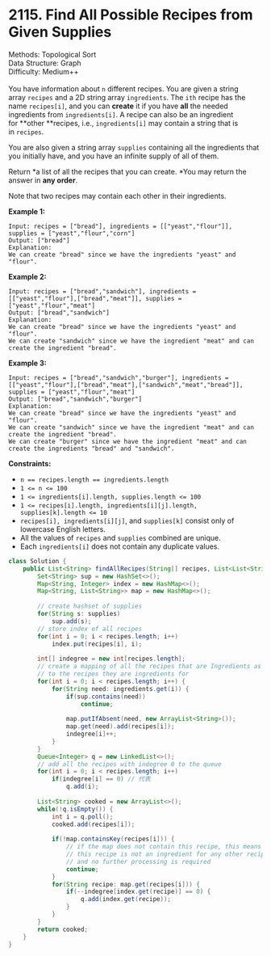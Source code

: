 # 2115. Find All Possible Recipes from Given Supplies  

  Methods: Topological Sort </br> Data Structure: Graph </br> Difficulty: Medium++ </br> </br>You have information about `n` different recipes. You are given a string array `recipes` and a 2D string array `ingredients`. The `ith` recipe has the name `recipes[i]`, and you can **create** it if you have **all** the needed ingredients from `ingredients[i]`. A recipe can also be an ingredient for **other **recipes, i.e., `ingredients[i]` may contain a string that is in `recipes`.

You are also given a string array `supplies` containing all the ingredients that you initially have, and you have an infinite supply of all of them.

Return *a list of all the recipes that you can create. *You may return the answer in **any order**.

Note that two recipes may contain each other in their ingredients.

**Example 1:**

```plain text
Input: recipes = ["bread"], ingredients = [["yeast","flour"]], supplies = ["yeast","flour","corn"]
Output: ["bread"]
Explanation:
We can create "bread" since we have the ingredients "yeast" and "flour".
```

**Example 2:**

```plain text
Input: recipes = ["bread","sandwich"], ingredients = [["yeast","flour"],["bread","meat"]], supplies = ["yeast","flour","meat"]
Output: ["bread","sandwich"]
Explanation:
We can create "bread" since we have the ingredients "yeast" and "flour".
We can create "sandwich" since we have the ingredient "meat" and can create the ingredient "bread".
```

**Example 3:**

```plain text
Input: recipes = ["bread","sandwich","burger"], ingredients = [["yeast","flour"],["bread","meat"],["sandwich","meat","bread"]], supplies = ["yeast","flour","meat"]
Output: ["bread","sandwich","burger"]
Explanation:
We can create "bread" since we have the ingredients "yeast" and "flour".
We can create "sandwich" since we have the ingredient "meat" and can create the ingredient "bread".
We can create "burger" since we have the ingredient "meat" and can create the ingredients "bread" and "sandwich".
```

**Constraints:**

- `n == recipes.length == ingredients.length`
- `1 <= n <= 100`
- `1 <= ingredients[i].length, supplies.length <= 100`
- `1 <= recipes[i].length, ingredients[i][j].length, supplies[k].length <= 10`
- `recipes[i], ingredients[i][j]`, and `supplies[k]` consist only of lowercase English letters.
- All the values of `recipes` and `supplies` combined are unique.
- Each `ingredients[i]` does not contain any duplicate values.
```java
class Solution {
    public List<String> findAllRecipes(String[] recipes, List<List<String>> ingredients, String[] supplies) {
        Set<String> sup = new HashSet<>();
        Map<String, Integer> index = new HashMap<>();
        Map<String, List<String>> map = new HashMap<>();
        
        // create hashset of supplies
        for(String s: supplies) 
            sup.add(s);     
        // store index of all recipes
        for(int i = 0; i < recipes.length; i++) 
            index.put(recipes[i], i);
        
        int[] indegree = new int[recipes.length];
        // create a mapping of all the recipes that are Ingredients as well
        // to the recipes they are ingredients for
        for(int i = 0; i < recipes.length; i++) {
            for(String need: ingredients.get(i)) {
                if(sup.contains(need))
                    continue;
                
                map.putIfAbsent(need, new ArrayList<String>());
                map.get(need).add(recipes[i]);
                indegree[i]++;
            }
        }
        Queue<Integer> q = new LinkedList<>();
        // add all the recipes with indegree 0 to the queue
        for(int i = 0; i < recipes.length; i++) 
            if(indegree[i] == 0) // 代表
                q.add(i);
        
        List<String> cooked = new ArrayList<>();
        while(!q.isEmpty()) {
            int i = q.poll();
            cooked.add(recipes[i]);
            
            if(!map.containsKey(recipes[i])) {
                // if the map does not contain this recipe, this means
                // this recipe is not an ingredient for any other recipe
                // and no further processing is required
                continue;
            }
            for(String recipe: map.get(recipes[i])) {
                if(--indegree[index.get(recipe)] == 0) {
                    q.add(index.get(recipe));
                }
            }
        }
        return cooked;
    }
}
```

